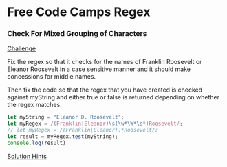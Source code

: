 # Free Code Camps Regex

### Check For Mixed Grouping of Characters


[Challenge](https://www.freecodecamp.org/learn/javascript-algorithms-and-data-structures/regular-expressions/check-for-mixed-grouping-of-characters)

Fix the regex so that it checks for the names of Franklin Roosevelt or Eleanor Roosevelt in a case sensitive manner and it should make concessions for middle names.

Then fix the code so that the regex that you have created is checked against myString and either true or false is returned depending on whether the regex matches.

```javascript
let myString = "Eleanor D. Roosevelt";
let myRegex = /(Franklin|Eleanor)\s(\w*\W*\s*)Roosevelt/;
// let myRegex = /(Franklin|Eleanor).*Roosevelt/;
let result = myRegex.test(myString);
console.log(result)
```

[Solution Hints](https://forum.freecodecamp.org/t/freecodecamp-challenge-guide-check-for-mixed-grouping-of-characters/301339)